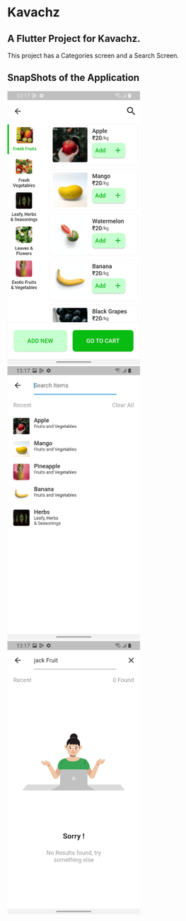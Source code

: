 # Kavachz

## A Flutter Project for Kavachz.
This project has a Categories screen and a Search Screen.

## SnapShots of the Application
<img src=assets/snapshots/snapshot1.jpg width=300>  <img src=assets/snapshots/snapshot2.jpg width=300> <img src=assets/snapshots/snapshot3.jpg width=300>
